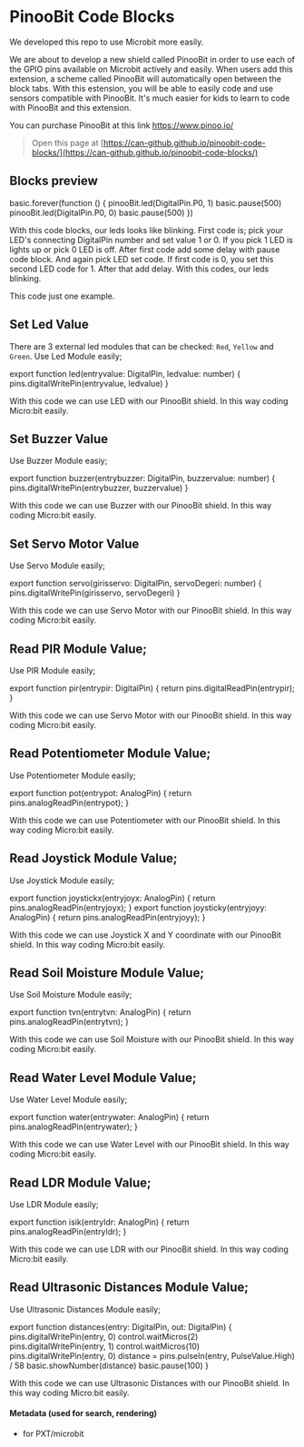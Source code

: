 # PinooBit Code Blocks

We developed this repo to use Microbit more easily.

We are about to develop a new shield called PinooBit in order to use each of the GPIO pins available on Microbit actively and easily.
When users add this extension, a scheme called PinooBit will automatically open between the block tabs.
With this estension, you will be able to easily code and use sensors compatible with PinooBit.
It's much easier for kids to learn to code with PinooBit and this extension.

You can purchase PinooBit at this link https://www.pinoo.io/

> Open this page at [https://can-github.github.io/pinoobit-code-blocks/](https://can-github.github.io/pinoobit-code-blocks/)

## Blocks preview

basic.forever(function () {
    pinooBit.led(DigitalPin.P0, 1)
    basic.pause(500)
    pinooBit.led(DigitalPin.P0, 0)
    basic.pause(500)
})

With this code blocks, our leds looks like blinking. First code is; pick your LED's connecting DigitalPin number and set value 1 or 0. If you pick 1 LED is lights up or pick 0 LED is off.
After first code add some delay with pause code block. And again pick LED set code. If first code is 0, you set this second LED code for 1. After that add delay. With this codes, our leds blinking.

This code just one example. 


## Set Led Value

There are 3 external led modules that can be checked: `Red`, `Yellow` and `Green`.
Use Led Module easily;

export function led(entryvalue: DigitalPin, ledvalue: number) {
            pins.digitalWritePin(entryvalue, ledvalue)
    }
    
With this code we can use LED with our PinooBit shield. In this way coding Micro:bit easily.


## Set Buzzer Value

Use Buzzer Module easiy;

export function buzzer(entrybuzzer: DigitalPin, buzzervalue: number) {
            pins.digitalWritePin(entrybuzzer, buzzervalue)
    }
    
With this code we can use Buzzer with our PinooBit shield. In this way coding Micro:bit easily.


## Set Servo Motor Value

Use Servo Module easily;

export function servo(girisservo: DigitalPin, servoDegeri: number) {
            pins.digitalWritePin(girisservo, servoDegeri)
    }
    
With this code we can use Servo Motor with our PinooBit shield. In this way coding Micro:bit easily.


## Read PIR Module Value;

Use PIR Module easily;

export function pir(entrypir: DigitalPin) {
            return pins.digitalReadPin(entrypir);
    }
    
With this code we can use Servo Motor with our PinooBit shield. In this way coding Micro:bit easily.


## Read Potentiometer Module Value;

Use Potentiometer Module easily;

export function pot(entrypot: AnalogPin) {
            return pins.analogReadPin(entrypot);
    }

With this code we can use Potentiometer with our PinooBit shield. In this way coding Micro:bit easily.


## Read Joystick Module Value;

Use Joystick Module easily;

export function joystickx(entryjoyx: AnalogPin) {
            return pins.analogReadPin(entryjoyx);
    }
export function joysticky(entryjoyy: AnalogPin) {
            return pins.analogReadPin(entryjoyy);
    }

With this code we can use Joystick X and Y coordinate with our PinooBit shield. In this way coding Micro:bit easily.


## Read Soil Moisture Module Value;

Use Soil Moisture Module easily;    

export function tvn(entrytvn: AnalogPin) {
            return pins.analogReadPin(entrytvn);
    }

With this code we can use Soil Moisture with our PinooBit shield. In this way coding Micro:bit easily.


## Read Water Level Module Value;

Use Water Level Module easily;

export function water(entrywater: AnalogPin) {
            return pins.analogReadPin(entrywater);
    }

With this code we can use Water Level with our PinooBit shield. In this way coding Micro:bit easily.


## Read LDR Module Value;

Use LDR Module easily;

export function isik(entryldr: AnalogPin) {
            return pins.analogReadPin(entryldr);
    }

With this code we can use LDR with our PinooBit shield. In this way coding Micro:bit easily.


## Read Ultrasonic Distances Module Value;

Use Ultrasonic Distances Module easily;

export function distances(entry: DigitalPin, out: DigitalPin) {
    pins.digitalWritePin(entry, 0)
    control.waitMicros(2)
    pins.digitalWritePin(entry, 1)
    control.waitMicros(10)
    pins.digitalWritePin(entry, 0)
    distance = pins.pulseIn(entry, PulseValue.High) / 58
    basic.showNumber(distance)
    basic.pause(100)
    }
 
With this code we can use Ultrasonic Distances with our PinooBit shield. In this way coding Micro:bit easily.


#### Metadata (used for search, rendering)

* for PXT/microbit
